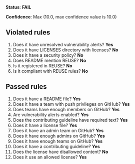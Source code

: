 **Status**: **FAIL**

**Confidence**: Max (10.0, max confidence value is 10.0)

## Violated rules

1.  Does it have unresolved vulnerability alerts? **Yes**
1.  Does it have LICENSES directory with licenses? **No**
1.  Does it have a security policy? **No**
1.  Does README mention REUSE? **No**
1.  Is it registered in REUSE? **No**
1.  Is it compliant with REUSE rules? **No**


## Passed rules

1.  Does it have a README file? **Yes**
1.  Does it have a team with push privileges on GitHub? **Yes**
1.  Does teams have enough members on GitHub? **Yes**
1.  Are vulnerability alerts enabled? **Yes**
1.  Does the contributing guideline have required text? **Yes**
1.  Does it have a license file? **Yes**
1.  Does it have an admin team on GitHub? **Yes**
1.  Does it have enough admins on GitHub? **Yes**
1.  Does it have enough teams on GitHub? **Yes**
1.  Does it have a contributing guideline? **Yes**
1.  Does the license have disallowed content? **No**
1.  Does it use an allowed license? **Yes**



